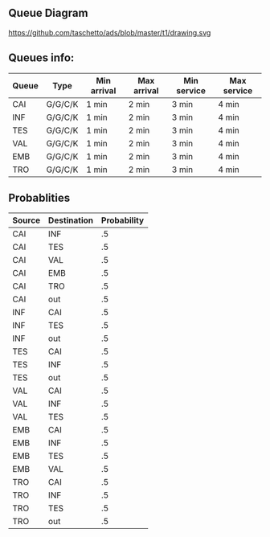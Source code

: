 ## Queue Diagram

https://github.com/taschetto/ads/blob/master/t1/drawing.svg

## Queues info:

Queue | Type | Min arrival | Max arrival | Min service | Max service
---|-------|-----|-----|-----|-----
CAI|G/G/C/K|1 min|2 min|3 min|4 min
INF|G/G/C/K|1 min|2 min|3 min|4 min
TES|G/G/C/K|1 min|2 min|3 min|4 min
VAL|G/G/C/K|1 min|2 min|3 min|4 min
EMB|G/G/C/K|1 min|2 min|3 min|4 min
TRO|G/G/C/K|1 min|2 min|3 min|4 min

## Probablities

Source | Destination | Probability
-------|-------------|--------------
CAI|INF|.5
CAI|TES|.5
CAI|VAL|.5
CAI|EMB|.5
CAI|TRO|.5
CAI|out|.5
INF|CAI|.5
INF|TES|.5
INF|out|.5
TES|CAI|.5
TES|INF|.5
TES|out|.5
VAL|CAI|.5
VAL|INF|.5
VAL|TES|.5
EMB|CAI|.5
EMB|INF|.5
EMB|TES|.5
EMB|VAL|.5
TRO|CAI|.5
TRO|INF|.5
TRO|TES|.5
TRO|out|.5
